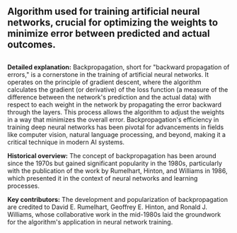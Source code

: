 ## Algorithm used for training artificial neural networks, crucial for optimizing the weights to minimize error between predicted and actual outcomes.
##

**Detailed explanation:** Backpropagation, short for "backward propagation of errors," is a cornerstone in the training of artificial neural networks. It operates on the principle of gradient descent, where the algorithm calculates the gradient (or derivative) of the loss function (a measure of the difference between the network's prediction and the actual data) with respect to each weight in the network by propagating the error backward through the layers. This process allows the algorithm to adjust the weights in a way that minimizes the overall error. Backpropagation's efficiency in training deep neural networks has been pivotal for advancements in fields like computer vision, natural language processing, and beyond, making it a critical technique in modern AI systems.

**Historical overview:** The concept of backpropagation has been around since the 1970s but gained significant popularity in the 1980s, particularly with the publication of the work by Rumelhart, Hinton, and Williams in 1986, which presented it in the context of neural networks and learning processes.

**Key contributors:** The development and popularization of backpropagation are credited to David E. Rumelhart, Geoffrey E. Hinton, and Ronald J. Williams, whose collaborative work in the mid-1980s laid the groundwork for the algorithm's application in neural network training.